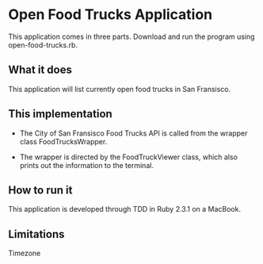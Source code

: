 # Open Food Trucks Application
This application comes in three parts. Download and run the program using open-food-trucks.rb.  

## What it does
This application will list currently open food trucks in San Fransisco.  

## This implementation
* The City of San Fransisco Food Trucks API is called from the wrapper class FoodTrucksWrapper.  

* The wrapper is directed by the FoodTruckViewer class, which also prints out the information to the terminal.  

## How to run it
This application is developed through TDD in Ruby 2.3.1 on a MacBook.
## Limitations
Timezone 